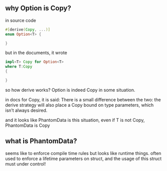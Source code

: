
## why Option<T> is Copy?

in source code
```rust
#[derive(Copy, ...)]
enum Option<T> {

}
```

but in the documents, it wrote
```rust
impl<T> Copy for Option<T> 
where T:Copy
{

}
```

so how derive works? 
Option<T> is indeed Copy in some situation.

in docs for Copy, it is said: There is a small difference between the two: the derive strategy will also place a Copy bound on type parameters, which isn’t always desired. 

and it looks like PhantomData<T> is this situation, even if T is not Copy, PhantomData is Copy

## what is PhantomData? 
seems like to enforce compile time rules but looks like runtime things. 
often used to enforce a lifetime parameters on struct, and the usage of this struct must under control!

